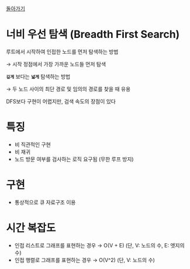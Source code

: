 [돌아가기](https://github.com/LEEJ0NGWAN/Algorithm)

# 너비 우선 탐색 (Breadth First Search)

루트에서 시작하여 인접한 노드를 먼저 탐색하는 방법 

→ 시작 정점에서 가장 가까운 노드들 먼저 탐색

**`깊게`** 보다는 **`넓게`** 탐색하는 방법

→ 두 노드 사이의 최단 경로 및 임의의 경로를 찾을 때 유용

DFS보다 구현이 어렵지만, 검색 속도의 장점이 있다

# 특징

- 비 직관적인 구현
- 비 재귀
- 노드 방문 여부를 검사하는 로직 요구됨 (무한 루프 방지)

# 구현

- 통상적으로 큐 자료구조 이용

# 시간 복잡도

- 인접 리스트로 그래프를 표현하는 경우 → O(V + E) (단, V: 노드의 수, E: 엣지의 수)
- 인접 행렬로 그래프를 표현하는 경우 → O(V^2) (단, V: 노드의 수)
